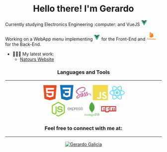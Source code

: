 <h1 align="center">Hello there! I'm Gerardo</h1>


<p>Currently studying Electronics Engineering :computer: and VueJS <img src="https://raw.githubusercontent.com/devicons/devicon/master/icons/vuejs/vuejs-original.svg" alt="VUEJS" width="20" height="20" /></p>

<p> Working on a WebApp menu implementing <img src="https://raw.githubusercontent.com/devicons/devicon/master/icons/vuejs/vuejs-original.svg" alt="VUEJS" width="20" height="20" /> for the Front-End and <img src="https://raw.githubusercontent.com/devicons/devicon/master/icons/firebase/firebase-plain-wordmark.svg" alt="FIREBASE" width="30" height="30" /> for the Back-End. </p>


- 👷🏽‍♂️ My latest work:
  - [Natours Website](https://natours-gerard.herokuapp.com/)

<h3 align="center"> Languages and Tools </h3>

___

<div align="center">
  <img src="https://raw.githubusercontent.com/devicons/devicon/master/icons/html5/html5-plain.svg" alt="HTML5" width="50" height="50" />
  <img src="https://raw.githubusercontent.com/devicons/devicon/master/icons/css3/css3-plain.svg" alt="CSS3" width="50" height="50" />
  <img src="https://raw.githubusercontent.com/devicons/devicon/master/icons/sass/sass-original.svg" alt="SASS" width="50" height="50" />
  <img src="https://raw.githubusercontent.com/devicons/devicon/master/icons/javascript/javascript-plain.svg" alt="JS" width="50" height="50" />
  <img src="https://raw.githubusercontent.com/devicons/devicon/master/icons/react/react-original.svg" alt="React" width="50" height="50" />
</div>

<div align="center">
  <img src="https://raw.githubusercontent.com/devicons/devicon/master/icons/nodejs/nodejs-plain.svg" alt="NODEJS" width="50" height="50" />
  <img src="https://raw.githubusercontent.com/devicons/devicon/master/icons/express/express-original-wordmark.svg" alt="EXPRESS" width="50" height="50" />
  <img src="https://raw.githubusercontent.com/devicons/devicon/master/icons/mongodb/mongodb-plain-wordmark.svg" alt="MONGODB" width="50" height="50" />
  <img src="https://raw.githubusercontent.com/devicons/devicon/master/icons/npm/npm-original-wordmark.svg" alt="NPM" width="50" height="50" />
</div>

<h3 align="center"> Feel free to connect with me at: </h3>

___

<div align="center"> <a href="https://www.linkedin.com/in/gerardogalicia/" target="blank"><img align="center" src="https://raw.githubusercontent.com/rahuldkjain/github-profile-readme-generator/master/src/images/icons/Social/linked-in-alt.svg" alt="Gerardo Galicia" height="30" width="40"></a></div>

<!--
Github stats
<p>&nbsp;<img align="center" src="https://github-readme-stats.vercel.app/api?username=gerardgal&show_icons=true&locale=en" alt="gerardgal" /></p>
-->

